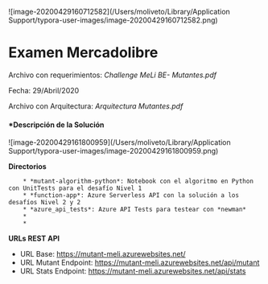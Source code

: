 ![image-20200429160712582](/Users/moliveto/Library/Application Support/typora-user-images/image-20200429160712582.png)

# **Examen Mercadolibre**

Archivo con requerimientos: *Challenge MeLi BE- Mutantes.pdf*

Fecha: 29/Abril/2020

Archivo con Arquitectura:  *Arquitectura Mutantes.pdf*

#### *Descripción de la Solución 





![image-20200429161800959](/Users/moliveto/Library/Application Support/typora-user-images/image-20200429161800959.png)



**Directorios**

		* *mutant-algorithm-python*: Notebook con el algoritmo en Python con UnitTests para el desafío Nivel 1
		* *function-app*: Azure Serverless API con la solución a los desafíos Nivel 2 y 2
		* *azure_api_tests*: Azure API Tests para testear con *newman*
		* 
		* 

**URLs REST API**

  * URL Base: https://mutant-meli.azurewebsites.net/ 
  * URL Mutant Endpoint: https://mutant-meli.azurewebsites.net/api/mutant
  * URL Stats Endpoint: https://mutant-meli.azurewebsites.net/api/stats

